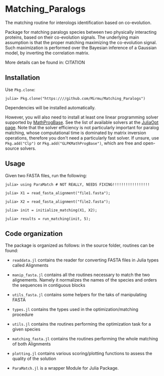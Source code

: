 # Matching_Paralogs
The matching routine for interologs identification based on co-evolution.

Package for matching paralogs species between two physically interacting proteins, based on their co-evolution signals.
The underlying main assumption is that the proper matching maximizing the co-evolution signal.
Such maximization is performed over the Bayesian inference of a Gaussian model, by inverting the correlation matrix.

More details can be found in:
CITATION

## Installation

Use `Pkg.clone`:

```
julia> Pkg.clone("https:////github.com/Mirmu/Matching_Paralogs")
```

Dependencies will be installed automatically.

However, you will also need to install at least one linear programming solver supported by
[MathProgBase](http://mathprogbasejl.readthedocs.io/en/latest/).
See the list of available solvers at the [JuliaOpt page](http://www.juliaopt.org/#packages).
Note that the solver efficiency is not particularly important for paralog matching, whose computational time
is dominated by matrix inversion operations, therefore you don't need a particularly fast solver. If unsure,
use `Pkg.add("Clp")` or `Pkg.add("GLPKMathProgBase")`, which are free and open-source solvers.

## Usage

Given two FASTA files, run the following:

```
julia> using ParaMatch # NOT REALLY, NEEDS FIXING!!!!!!!!!!!!!!!!!

julia> X1 = read_fasta_alignment("file1.fasta");

julia> X2 = read_fasta_alignment("file2.fasta");

julia> init = initialize_matching(X1, X2);

julia> results = run_matching(init, 5);
```

## Code organization

The package is organized as follows: in the source folder, routines can be found:

* `readdata.jl` contains the reader for converting FASTA files in Julia types called Alignments

* `manip_fasta.jl` contains all the routines necessary to match the two alignements. Namely it normalizes the names of the species and orders the sequences in contiguous blocks

* `utils_fasta.jl` contains some helpers for the taks of manipulating FASTA

* `types.jl` contains the types used in the optimization/matching procedure

* `utils.jl` contains the routines performing the optimization task for a given species

* `matching_fasta.jl` contains the routines performing the whole matching of both Alignments

* `plotting.jl` contains various scoring/plotting functions to assess the quality of the solution

* `ParaMatch.jl` is a wrapper Module for Julia Package.
